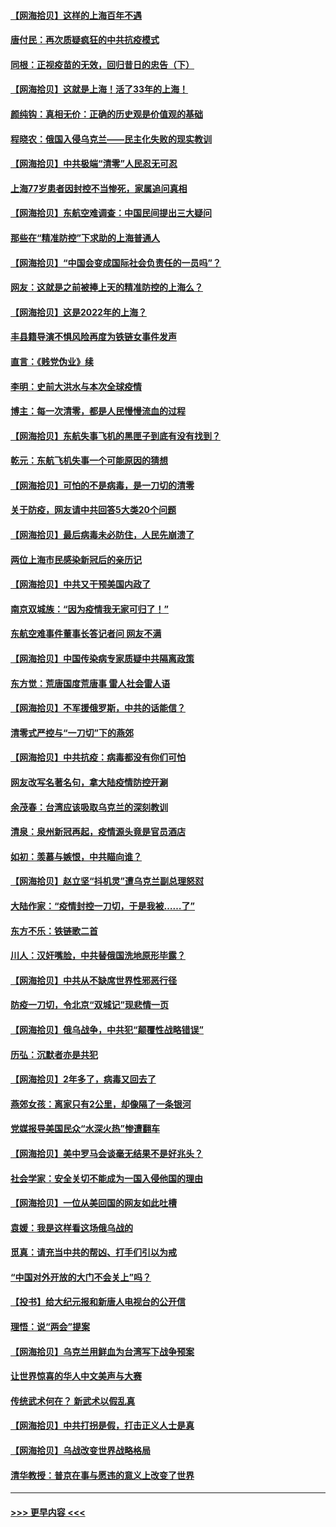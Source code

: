 #### [【网海拾贝】这样的上海百年不遇](../pages/nsc993/n13692603.md?t=04040153) 
#### [唐付民：再次质疑疯狂的中共抗疫模式](../pages/nsc993/n13691971.md?t=04040153) 
#### [同根：正视疫苗的无效，回归昔日的忠告（下）](../pages/nsc993/n13688756.md?t=04040153) 
#### [【网海拾贝】这就是上海！活了33年的上海！](../pages/nsc993/n13688654.md?t=04040153) 
#### [颜纯钩：真相无价：正确的历史观是价值观的基础](../pages/nsc993/n13688555.md?t=04040153) 
#### [程晓农：俄国入侵乌克兰——民主化失败的现实教训](../pages/nsc993/n13686006.md?t=04040153) 
#### [【网海拾贝】中共极端“清零”人民忍无可忍](../pages/nsc993/n13685914.md?t=04040153) 
#### [上海77岁患者因封控不当惨死，家属追问真相](../pages/nsc993/n13685891.md?t=04040153) 
#### [【网海拾贝】东航空难调查：中国民间提出三大疑问](../pages/nsc993/n13683137.md?t=04040153) 
#### [那些在“精准防控”下求助的上海普通人](../pages/nsc993/n13683088.md?t=04040153) 
#### [【网海拾贝】“中国会变成国际社会负责任的一员吗”？](../pages/nsc993/n13680707.md?t=04040153) 
#### [网友：这就是之前被捧上天的精准防控的上海么？](../pages/nsc993/n13680287.md?t=04040153) 
#### [【网海拾贝】这是2022年的上海？](../pages/nsc993/n13678253.md?t=04040153) 
#### [丰县籍导演不惧风险再度为铁链女事件发声](../pages/nsc993/n13678215.md?t=04040153) 
#### [直言：《贱党伪业》续](../pages/nsc993/n13678056.md?t=04040153) 
#### [李明：史前大洪水与本次全球疫情](../pages/nsc993/n13677332.md?t=04040153) 
#### [博主：每一次清零，都是人民慢慢流血的过程](../pages/nsc993/n13676078.md?t=04040153) 
#### [【网海拾贝】东航失事飞机的黑匣子到底有没有找到？](../pages/nsc993/n13676034.md?t=04040153) 
#### [乾元：东航飞机失事一个可能原因的猜想](../pages/nsc993/n13675834.md?t=04040153) 
#### [【网海拾贝】可怕的不是病毒，是一刀切的清零](../pages/nsc993/n13674403.md?t=04040153) 
#### [关于防疫，网友请中共回答5大类20个问题](../pages/nsc993/n13674318.md?t=04040153) 
#### [【网海拾贝】最后病毒未必防住，人民先崩溃了](../pages/nsc993/n13672307.md?t=04040153) 
#### [两位上海市民感染新冠后的亲历记](../pages/nsc993/n13672217.md?t=04040153) 
#### [【网海拾贝】中共又干预美国内政了](../pages/nsc993/n13669564.md?t=04040153) 
#### [南京双城族：“因为疫情我无家可归了！”](../pages/nsc993/n13669511.md?t=04040153) 
#### [东航空难事件董事长答记者问 网友不满](../pages/nsc993/n13669436.md?t=04040153) 
#### [【网海拾贝】中国传染病专家质疑中共隔离政策](../pages/nsc993/n13667190.md?t=04040153) 
#### [东方觉：荒唐国度荒唐事 雷人社会雷人语](../pages/nsc993/n13666926.md?t=04040153) 
#### [【网海拾贝】不军援俄罗斯，中共的话能信？](../pages/nsc993/n13664594.md?t=04040153) 
#### [清零式严控与“一刀切”下的燕郊](../pages/nsc993/n13664450.md?t=04040153) 
#### [【网海拾贝】中共抗疫：病毒都没有你们可怕](../pages/nsc993/n13662063.md?t=04040153) 
#### [网友改写名著名句，拿大陆疫情防控开涮](../pages/nsc993/n13661999.md?t=04040153) 
#### [余茂春：台湾应该吸取乌克兰的深刻教训](../pages/nsc993/n13661829.md?t=04040153) 
#### [清泉：泉州新冠再起，疫情源头竟是官员酒店](../pages/nsc993/n13660898.md?t=04040153) 
#### [如初：羡慕与嫉恨，中共瞄向谁？](../pages/nsc993/n13660773.md?t=04040153) 
#### [【网海拾贝】赵立坚“抖机灵”遭乌克兰副总理怒怼](../pages/nsc993/n13659660.md?t=04040153) 
#### [大陆作家：“疫情封控一刀切，于是我被……了”](../pages/nsc993/n13659323.md?t=04040153) 
#### [东方不乐：铁链歌二首](../pages/nsc993/n13659123.md?t=04040153) 
#### [川人：汉奸嘴脸，中共替俄国洗地原形毕露？](../pages/nsc993/n13657995.md?t=04040153) 
#### [【网海拾贝】中共从不缺席世界性邪恶行径](../pages/nsc993/n13657799.md?t=04040153) 
#### [防疫一刀切，令北京“双城记”现悲情一页](../pages/nsc993/n13657746.md?t=04040153) 
#### [【网海拾贝】俄乌战争，中共犯“颠覆性战略错误”](../pages/nsc993/n13655760.md?t=04040153) 
#### [历弘：沉默者亦是共犯](../pages/nsc993/n13652799.md?t=04040153) 
#### [【网海拾贝】2年多了，病毒又回去了](../pages/nsc993/n13652629.md?t=04040153) 
#### [燕郊女孩：离家只有2公里，却像隔了一条银河](../pages/nsc993/n13652450.md?t=04040153) 
#### [党媒报导美国民众“水深火热”惨遭翻车](../pages/nsc993/n13649966.md?t=04040153) 
#### [【网海拾贝】美中罗马会谈毫无结果不是好兆头？](../pages/nsc993/n13649860.md?t=04040153) 
#### [社会学家：安全关切不能成为一国入侵他国的理由](../pages/nsc993/n13649744.md?t=04040153) 
#### [【网海拾贝】一位从美回国的网友如此吐槽](../pages/nsc993/n13647381.md?t=04040153) 
#### [袁媛：我是这样看这场俄乌战的](../pages/nsc993/n13644892.md?t=04040153) 
#### [觅真：请充当中共的帮凶、打手们引以为戒](../pages/nsc993/n13644228.md?t=04040153) 
#### [“中国对外开放的大门不会关上”吗？](../pages/nsc993/n13644191.md?t=04040153) 
#### [【投书】给大纪元报和新唐人电视台的公开信](../pages/nsc993/n13644124.md?t=04040153) 
#### [理悟：说“两会”提案](../pages/nsc993/n13643927.md?t=04040153) 
#### [【网海拾贝】乌克兰用鲜血为台湾写下战争预案](../pages/nsc993/n13643578.md?t=04040153) 
#### [让世界惊喜的华人中文美声与大赛](../pages/nsc993/n13641647.md?t=04040153) 
#### [传统武术何在？ 新武术以假乱真](../pages/nsc993/n13641615.md?t=04040153) 
#### [【网海拾贝】中共打拐是假，打击正义人士是真](../pages/nsc993/n13641238.md?t=04040153) 
#### [【网海拾贝】乌战改变世界战略格局](../pages/nsc993/n13639171.md?t=04040153) 
#### [清华教授：普京在事与愿违的意义上改变了世界](../pages/nsc993/n13639019.md?t=04040153) 

----
#### [ >>> 更早内容 <<< ](../indexes/nsc993-earlier.md)
